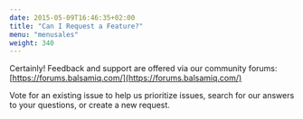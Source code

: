 ```yaml
---
date: 2015-05-09T16:46:35+02:00
title: "Can I Request a Feature?"
menu: "menusales"
weight: 340
---
```


Certainly! Feedback and support are offered via our community forums: [https://forums.balsamiq.com/](https://forums.balsamiq.com/)

Vote for an existing issue to help us prioritize issues, search for our answers to your questions, or create a new request.
